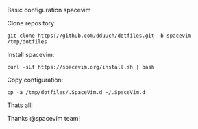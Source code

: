 Basic configuration spacevim


Clone repository:
```
git clone https://github.com/dduuch/dotfiles.git -b spacevim /tmp/dotfiles
```


Install spacevim:
```
curl -sLf https://spacevim.org/install.sh | bash
```


Copy configuration:
```
cp -a /tmp/dotfiles/.SpaceVim.d ~/.SpaceVim.d
```


Thats all!

Thanks @spacevim team!
